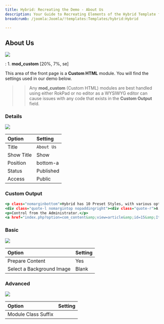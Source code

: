```yaml
---
title: Hybrid: Recreating the Demo - About Us
description: Your Guide to Recreating Elements of the Hybrid Template for Joomla
breadcrumb: /joomla:Joomla/!templates:Templates/hybrid:Hybrid

---
```


About Us
-----

![][demo]

:   1. **mod_custom** [20%, 7%, se]

This area of the front page is a **Custom HTML** module. You will find the settings used in our demo below.

>> Any **mod_custom** (Custom HTML) modules are best handled using either RokPad or no editor as a WYSIWYG editor can cause issues with any code that exists in the **Custom Output** field.

### Details

![][demo2]

| Option     | Setting     |  
| :--------- | :---------- |  
| Title      | `About Us`  |  
| Show Title | Show        |  
| Position   | bottom-a    |  
| Status     | Published   |  
| Access     | Public      |  

### Custom Output

~~~ .html
<p class="nomarginbottom">Hybrid has 10 Preset Styles, with various options available.</p>
<div class="quote-l nomargintop nopaddingright"><div class="quote-r">A great combination of stylish design and powerful, core features.</div></div>
<p>Control from the Administrator.</p>
<a href="index.php?option=com_content&amp;view=article&amp;id=15&amp;Itemid=152" class="readon"><span>Read More</span></a>
~~~

### Basic

![][demo3]

| Option                    | Setting |  
| :------------------------ | :------ |  
| Prepare Content           | Yes     |  
| Select a Background Image | Blank   |

### Advanced

![][demo4]

| Option              | Setting                    |  
| :------------------ | :------------------------- |  
| Module Class Suffix |                            |  

[demo]: assets/demo_4.jpeg
[demo2]: assets/demo_4a.jpeg
[demo3]: assets/demo_4b.jpeg
[demo4]: assets/demo_4c.jpeg
